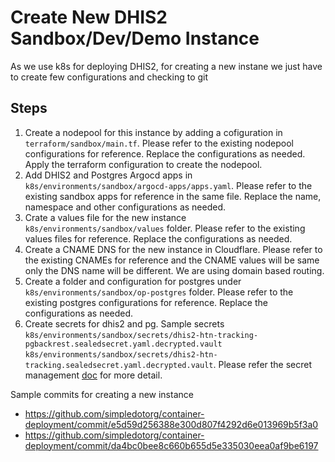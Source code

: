 # Create New DHIS2 Sandbox/Dev/Demo Instance

As we use k8s for deploying DHIS2, for creating a new instane we just have to create few configurations and checking to git

## Steps

1. Create a nodepool for this instance by adding a cofiguration in `terraform/sandbox/main.tf`. Please refer to the existing nodepool configurations for reference. Replace the configurations as needed. Apply the terraform configuration to create the nodepool.
2. Add DHIS2 and Postgres Argocd apps in `k8s/environments/sandbox/argocd-apps/apps.yaml`. Please refer to the existing sandbox apps for reference in the same file. Replace the name, namespace and other configurations as needed.
3. Crate a values file for the new instance `k8s/environments/sandbox/values` folder. Please refer to the existing values files for reference. Replace the configurations as needed.
4. Create a CNAME DNS for the new instance in Cloudflare. Please refer to the existing CNAMEs for reference and the CNAME values will be same only the DNS name will be different. We are using domain based routing.
5. Create a folder and configuration for postgres under `k8s/environments/sandbox/op-postgres` folder. Please refer to the existing postgres configurations for reference. Replace the configurations as needed.
6. Create secrets for dhis2 and pg. Sample secrets `k8s/environments/sandbox/secrets/dhis2-htn-tracking-pgbackrest.sealedsecret.yaml.decrypted.vault`
`k8s/environments/sandbox/secrets/dhis2-htn-tracking.sealedsecret.yaml.decrypted.vault`. Please refer the secret management [doc](./SecretManagement.md) for more detail.

Sample commits for creating a new instance
- https://github.com/simpledotorg/container-deployment/commit/e5d59d256388e300d807f4292d6e013969b5f3a0
- https://github.com/simpledotorg/container-deployment/commit/da4bc0bee8c660b655d5e335030eea0af9be6197
